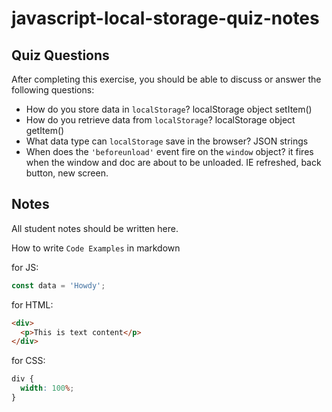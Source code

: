 # javascript-local-storage-quiz-notes

## Quiz Questions

After completing this exercise, you should be able to discuss or answer the following questions:

- How do you store data in `localStorage`?
  localStorage object setItem()
- How do you retrieve data from `localStorage`?
  localStorage object getItem()
- What data type can `localStorage` save in the browser?
  JSON strings
- When does the `'beforeunload'` event fire on the `window` object?
  it fires when the window and doc are about to be unloaded. IE refreshed, back button, new screen.

## Notes

All student notes should be written here.

How to write `Code Examples` in markdown

for JS:

```javascript
const data = 'Howdy';
```

for HTML:

```html
<div>
  <p>This is text content</p>
</div>
```

for CSS:

```css
div {
  width: 100%;
}
```

